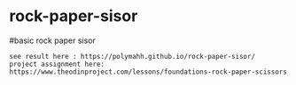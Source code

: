 # rock-paper-sisor

#basic rock paper sisor 	

	see result here : https://polymahh.github.io/rock-paper-sisor/
	project assignment here: https://www.theodinproject.com/lessons/foundations-rock-paper-scissors
